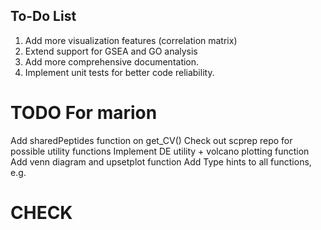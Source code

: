 ## To-Do List
1. Add more visualization features (correlation matrix)
2. Extend support for GSEA and GO analysis
3. Add more comprehensive documentation.
4. Implement unit tests for better code reliability.

# TODO For marion
Add sharedPeptides function on get_CV()
Check out scprep repo for possible utility functions
Implement DE utility + volcano plotting function
Add venn diagram and upsetplot function
Add Type hints to all functions, e.g. 

# CHECK